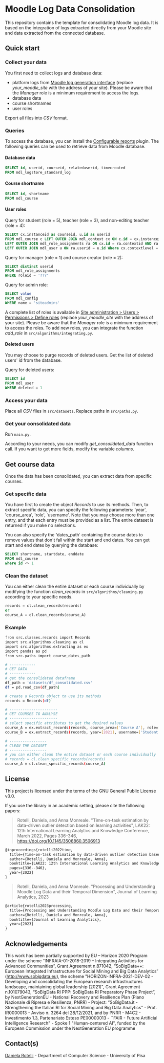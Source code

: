 # Moodle Log Data Consolidation
This repository contains the template for consolidating Moodle log data. It is based on the integration of logs extracted directly from your Moodle site and data extracted from the connected database.

## Quick start
### Collect your data
You first need to collect logs and database data:

- platform logs from [Moodle log generation interface](https://your_moodle_site/report/log/index.php?id=0)
(replace *your_moodle_site* with the address of your site). Please be aware that the *Manager* role is a minimum requirement to access the logs.
- database data
- course shortnames
- user roles

Export all files into *CSV* format.

### Queries
To access the database, you can install the [Configurable reports](https://moodle.org/plugins/block_configurable_reports) plugin. 
The following queries can be used to retrieve data from Moodle database.
#### Database data
```SQL
SELECT id, userid, courseid, relateduserid, timecreated
FROM mdl_logstore_standard_log
```
#### Course shortname
```SQL
SELECT id, shortname
FROM mdl_course
```
#### User roles
Query for student (role = 5), teacher (role = 3), and non-editing teacher (role = 4):
```SQL
SELECT cx.instanceid as courseid, u.id as userid
FROM mdl_course c LEFT OUTER JOIN mdl_context cx ON c.id = cx.instanceid
LEFT OUTER JOIN mdl_role_assignments ra ON cx.id = ra.contextid AND ra.roleid = '???' AND cx.instanceid <> 1
LEFT OUTER JOIN mdl_user u ON ra.userid = u.id Where cx.contextlevel = '50'
```
Query for manager (role = 1) and course creator (role = 2):
```SQL
SELECT distinct userid
FROM mdl_role_assignments
WHERE roleid = '???'
```

Query for admin role:
```SQL
SELECT value
FROM mdl_config
WHERE name = 'siteadmins'
```

A complete list of roles is available in [Site administration > Users > Permissions > Define roles](https://your_moodle_site/admin/roles/manage.php) (replace *your_moodle_site* with the address of your site). Please be aware that the *Manager* role is a minimum requirement to access the roles.
To add new roles, you can integrate the function *add_role* in `src/algorithms/integrating.py`.

#### Deleted users
You may choose to purge records of deleted users. Get the list of deleted users' id from the database.

Query for deleted users:
```SQL
SELECT id
FROM mdl_user
WHERE deleted = 1
```

### Access your data
Place all *CSV* files in `src/datasets`. 
Replace paths in `src/paths.py`. 

### Get your consolidated data
Run `main.py`.

According to your needs, you can modify *get_consolidated_data* function call.
If you want to get more fields, modify the variable *columns*.


## Get course data
Once the data has been consolidated, you can extract data from specific courses.

### Get specific data
You have first to create the object *Records* to use its methods. 
Then, to extract specific data, you can specify the following parameters: 'year', 'course_area', 'role', 'username'. 
Note that you may choose more than one entry, and that each entry must be provided as a list.
The entire dataset is returned if you make no selections.

You can also specify the 'dates_path'  containing the course dates to remove values that don't fall within the start and 
end dates.
You can get start and end dates by querying the database:
```SQL
SELECT shortname, startdate, enddate 
FROM mdl_course
where id <> 1
```

### Clean the dataset
You can either clean the entire dataset or each course individually by modifying the function *clean_records* in
`src/algorithms/cleaning.py` according to your specific needs.

```SQL
records = cl.clean_records(records)
or
course_A = cl.clean_records(course_A)
```
### Example

```bash
from src.classes.records import Records
import src.algorithms.cleaning as cl
import src.algorithms.extracting as ex
import pandas as pd
from src.paths import course_dates_path

# ------------
# GET DATA
# ------------
# get the consolidated dataframe
df_path = 'datasets/df_consolidated.csv'
df = pd.read_csv(df_path)

# create a Records object to use its methods
records = Records(df)

# ----------------------
# GET COURSES TO ANALYSE
# ----------------------
# select specific attributes to get the desired values
course_A = ex.extract_records(records, course_area=['Course A'], role=['Student'], course_dates=course_dates_path)
course_B = ex.extract_records(records, year=[2021], username=['Student 01'])

# -----------------
# CLEAN THE DATASET
# -----------------
# you can either clean the entire dataset or each course individually
# records = cl.clean_specific_records(records)
course_A = cl.clean_specific_records(course_A)
```

## License

This project is licensed under the terms of the GNU General Public License v3.0.

If you use the library in an academic setting, please cite the following papers:

> Rotelli, Daniela, and Anna Monreale. "Time-on-task estimation by data-driven outlier detection based on learning activities", LAK22: 12th International Learning Analytics and Knowledge Conference, March 2022, Pages 336–346, https://doi.org/10.1145/3506860.3506913

```tex
@inproceedings{rotelli2022time,
  title={Time-on-task estimation by data-driven outlier detection based on learning activities},
  author={Rotelli, Daniela and Monreale, Anna},
  booktitle={LAK22: 12th International Learning Analytics and Knowledge Conference},
  pages={336--346},
  year={2022}
}
```
> Rotelli, Daniela, and Anna Monreale. "Processing and Understanding Moodle Log Data and their Temporal Dimension", Journal of Learning Analytics, 2023

```tex
@article{rotelli2023processing,
  title={Processing and Understanding Moodle Log Data and their Temporal Dimension},
  author={Rotelli, Daniela and Monreale, Anna},
  booktitle={Journal of Learning Analytics},
  year={2023}
}
```


## Acknowledgements
This work has been partially supported by EU – Horizon 2020 Program under the scheme “INFRAIA-01-2018-2019 – Integrating 
Activities for Advanced Communities”, Grant Agreement n.871042, “SoBigData++: European Integrated Infrastructure for 
Social Mining and Big Data Analytics” (http://www.sobigdata.eu), the scheme "HORIZON-INFRA-2021-DEV-02 - Developing and 
consolidating the European research infrastructures landscape, maintaining global leadership (2021)", Grant Agreement 
n.101079043, “SoBigData RI PPP: SoBigData RI Preparatory Phase Project”, by NextGenerationEU - National Recovery and 
Resilience Plan (Piano Nazionale di Ripresa e Resilienza, PNRR) - Project: “SoBigData.it - Strengthening the Italian RI 
for Social Mining and Big Data Analytics” - Prot. IR0000013 - Avviso n. 3264 del 28/12/2021, and by PNRR - M4C2 - 
Investimento 1.3, Partenariato Esteso PE00000013 - ``FAIR - Future Artificial Intelligence Research" - Spoke 1 
"Human-centered AI", funded by the European Commission under the NextGeneration EU programme

## Contact(s)
[Daniela Rotelli](mailto:daniela.rotelli@phd.unipi.it) - Department of Computer Science - University of Pisa

